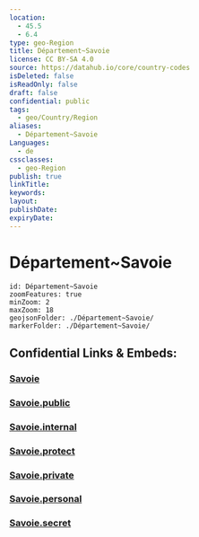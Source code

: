 ```yaml
---
location:
  - 45.5
  - 6.4
type: geo-Region
title: Département~Savoie
license: CC BY-SA 4.0
source: https://datahub.io/core/country-codes
isDeleted: false
isReadOnly: false
draft: false
confidential: public
tags:
  - geo/Country/Region
aliases:
  - Département~Savoie
Languages:
  - de
cssclasses:
  - geo-Region
publish: true
linkTitle:
keywords:
layout:
publishDate:
expiryDate:
---
```


# Département~Savoie

```leaflet
id: Département~Savoie
zoomFeatures: true 
minZoom: 2 
maxZoom: 18
geojsonFolder: ./Département~Savoie/
markerFolder: ./Département~Savoie/
```


## Confidential Links & Embeds: 

### [Savoie](/_Standards/Earth/Continent/Europe/Europe~West/France/regions~France/Auvergne-Rhône-Alpes/departments~Auvergne-Rhône-Alpes/Savoie.md) 

### [Savoie.public](/_public/Earth/Continent/Europe/Europe~West/France/regions~France/Auvergne-Rhône-Alpes/departments~Auvergne-Rhône-Alpes/Savoie.public.md) 

### [Savoie.internal](/_internal/Earth/Continent/Europe/Europe~West/France/regions~France/Auvergne-Rhône-Alpes/departments~Auvergne-Rhône-Alpes/Savoie.internal.md) 

### [Savoie.protect](/_protect/Earth/Continent/Europe/Europe~West/France/regions~France/Auvergne-Rhône-Alpes/departments~Auvergne-Rhône-Alpes/Savoie.protect.md) 

### [Savoie.private](/_private/Earth/Continent/Europe/Europe~West/France/regions~France/Auvergne-Rhône-Alpes/departments~Auvergne-Rhône-Alpes/Savoie.private.md) 

### [Savoie.personal](/_personal/Earth/Continent/Europe/Europe~West/France/regions~France/Auvergne-Rhône-Alpes/departments~Auvergne-Rhône-Alpes/Savoie.personal.md) 

### [Savoie.secret](/_secret/Earth/Continent/Europe/Europe~West/France/regions~France/Auvergne-Rhône-Alpes/departments~Auvergne-Rhône-Alpes/Savoie.secret.md)

